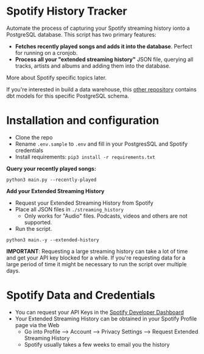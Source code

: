 # Spotify History Tracker

Automate the process of capturing your Spotify streaming history ionto a PostgreSQL database. This script has two primary features:

- **Fetches recently played songs and adds it into the database**. Perfect for running on a cronjob.
- **Process all your "extended streaming history"** JSON file, querying all tracks, artists and albums and adding them into the database.

More about Spotify specific topics later.

If you're interested in build a data warehouse, this [other repository](https://github.com/mtrentz/spotify-tracker-warehouse) contains dbt models for this specific PostgreSQL schema.

# Installation and configuration

- Clone the repo
- Rename `.env.sample` to `.env` and fill in your PostgresSQL and Spotify credentials
- Install requirements: `pip3 install -r requirements.txt`

**Query your recently played songs:**

```
python3 main.py --recently-played
```

**Add your Extended Streaming History**

- Request your Extended Streaming History from Spotify
- Place all JSON files in `./streaming_history`
  - Only works for "Audio" files. Podcasts, videos and others are not supported.
- Run the script.

```
python3 main.-y --extended-history
```

**IMPORTANT**: Requesting a large streaming history can take a lot of time and get your API key blocked for a while. If you're requesting data for a large period of time it might be necessary to run the script over multiple days.

# Spotify Data and Credentials

- You can request your API Keys in the [Spotify Developer Dashboard](https://developer.spotify.com/)
- Your Extended Streaming History can be obtained in your Spotify Profile page via the Web
  - Go into Profile --> Account --> Privacy Settings --> Request Extended Streaming History
  - Spotify usually takes a few weeks to email you the history
